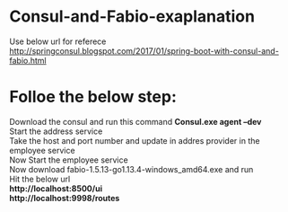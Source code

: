 # Consul-and-Fabio-exaplanation
Use below url for referece
http://springconsul.blogspot.com/2017/01/spring-boot-with-consul-and-fabio.html

# Folloe the below step:<br/>
Download the consul and run this command **Consul.exe agent –dev** <br />
Start the address service<br />
Take the host and port number and update in addres provider in the employee service<br />
Now Start the employee service<br />
Now download fabio-1.5.13-go1.13.4-windows_amd64.exe and run<br />
Hit the below url<br />
**http://localhost:8500/ui**<br />
**http://localhost:9998/routes**<br />


